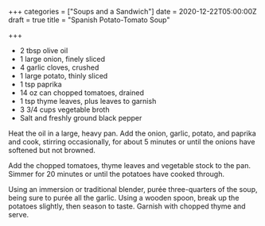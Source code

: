 +++
categories = ["Soups and a Sandwich"]
date = 2020-12-22T05:00:00Z
draft = true
title = "Spanish Potato-Tomato Soup"

+++
* 2 tbsp olive oil
* 1 large onion, finely sliced 
* 4 garlic cloves, crushed
* 1 large potato, thinly sliced
* 1 tsp paprika
* 14 oz can chopped tomatoes, drained
* 1 tsp thyme leaves, plus leaves to garnish
* 3 3/4 cups vegetable broth
* Salt and freshly ground black pepper

Heat the oil in a large, heavy pan. Add the onion, garlic, potato, and paprika and cook, stirring occasionally, for about 5 minutes or until the onions have softened but not browned. 

Add the chopped tomatoes, thyme leaves and vegetable stock to the pan. Simmer for 20 minutes or until the potatoes have cooked through. 

Using an immersion or traditional blender, purée three-quarters of the soup, being sure to purée all the garlic. Using a wooden spoon, break up the potatoes slightly, then season to taste. Garnish with chopped thyme and serve.